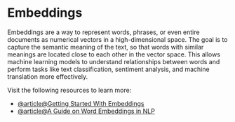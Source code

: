 # Embeddings

Embeddings are a way to represent words, phrases, or even entire documents as numerical vectors in a high-dimensional space. The goal is to capture the semantic meaning of the text, so that words with similar meanings are located close to each other in the vector space. This allows machine learning models to understand relationships between words and perform tasks like text classification, sentiment analysis, and machine translation more effectively.

Visit the following resources to learn more:

- [@article@Getting Started With Embeddings](https://huggingface.co/blog/getting-started-with-embeddings)
- [@article@A Guide on Word Embeddings in NLP](https://www.turing.com/kb/guide-on-word-embeddings-in-nlp)